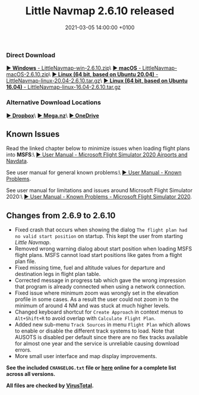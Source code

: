 ﻿---
layout: post
title:  Little Navmap 2.6.10 released
date:   2021-03-05 14:00:00 +0100
categories: release
---

### Direct Download

[**► Windows** - LittleNavmap-win-2.6.10.zip](https://github.com/albar965/littlenavmap/releases/download/v2.6.10/LittleNavmap-win-2.6.10.zip)\\
[**► macOS** - LittleNavmap-macOS-2.6.10.zip](https://github.com/albar965/littlenavmap/releases/download/v2.6.10/LittleNavmap-macOS-2.6.10.zip)\\
[**► Linux \(64 bit, based on Ubuntu 20.04\)** - LittleNavmap-linux-20.04-2.6.10.tar.gz](https://github.com/albar965/littlenavmap/releases/download/v2.6.10/LittleNavmap-linux-20.04-2.6.10.tar.gz)\\
[**► Linux \(64 bit, based on Ubuntu 16.04\)** - LittleNavmap-linux-16.04-2.6.10.tar.gz](https://github.com/albar965/littlenavmap/releases/download/v2.6.10/LittleNavmap-linux-16.04-2.6.10.tar.gz)

### Alternative Download Locations

[**► Dropbox**](https://www.dropbox.com/sh/eh446yent4rz3uq/AACg8vMEmX8AxY_5Hjpt90kWa)\\
[**► Mega.nz**](https://mega.nz/#F!iOZHlIab!65qqRGToUUCxiSMmzbab1w)\\
[**► OneDrive**](https://1drv.ms/u/s!AoWYKlNEZds9auvFMliyQ3HK-lY?e=42ud1g)

## Known Issues

Read the linked chapter below to minimize issues when loading flight plans into **MSFS**:\\
[► User Manual - Microsoft Flight Simulator 2020 Airports and Navdata](https://www.littlenavmap.org/manuals/littlenavmap/release/2.6/en/SCENERY.html#load-scenery-library-dialog-msfs-apt-navdata).

See user manual for general known problems:\\
[► User Manual - Known Problems](https://www.littlenavmap.org/manuals/littlenavmap/release/2.6/en/APPENDIX.html#problems).

See user manual for limitations and issues around Microsoft Flight Simulator 2020:\\
[► User Manual - Known Problems - Microsoft Flight Simulator 2020](https://www.littlenavmap.org/manuals/littlenavmap/release/2.6/en/APPENDIX.html#problems-msfs).

## Changes from 2.6.9 to 2.6.10

* Fixed crash that occurs when showing the dialog `The flight plan had no valid start position` on startup. This kept the user from starting *Little Navmap*.
* Removed wrong warning dialog about start position when loading MSFS flight plans. MSFS cannot load start positions like gates from a flight plan file.
* Fixed missing time, fuel and altitude values for departure and destination legs in flight plan table.
* Corrected message in progress tab which gave the wrong impression that program is already connected when using a network connection.
* Fixed issue where minimum zoom was wrongly set in the elevation profile in some cases. As a result the user could not zoom in to the minimum of around 4 NM and was stuck at much higher levels.
* Changed keyboard shortcut for `Create Approach` in context menus to `Alt+Shift+R` to avoid overlap  with `Calculate Flight Plan`.
* Added new sub-menu `Track Sources` in menu `Flight Plan` which allows to enable or disable the different track systems to load. Note that AUSOTS is disabled per default since there are no flex tracks available for almost one year and the service is unreliable causing download errors.
* More small user interface and map display improvements.

**See the included `CHANGELOG.txt` file or [here](https://github.com/albar965/littlenavmap/blob/v2.6.10/CHANGELOG.txt) online for a complete list across all versions.**

**All files are checked by [VirusTotal](https://www.virustotal.com).**
